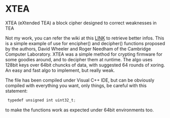 # XTEA
 XTEA (eXtended TEA) a block cipher designed to correct weaknesses in TEA

Not my work, you can refer the wiki at this [LINK](https://en.wikipedia.org/wiki/XTEA) to retrieve better infos.
This is a simple example of use for encipher() and decipher() functions proposed by the authors, David Wheeler and Roger Needham of the Cambridge Computer Laboratory. XTEA was a simple method for crypting firmware for some goodies around, and to decipher them at runtime. The algo uses 128bit keys over 64bit chuncks of data, with suggested 64 rounds of xoring. An easy and fast algo to implement, but really weak.

The file has been compiled under Visual C++ IDE, but can be obviously compiled with everything you want, only things, be careful with this statement:

```javascript
 typedef unsigned int uint32_t;
```

to make the functions work as expected under 64bit environments too.
